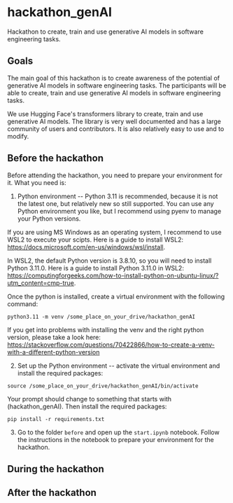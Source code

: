 # hackathon_genAI
Hackathon to create, train and use generative AI models in software engineering tasks.

## Goals
The main goal of this hackathon is to create awareness of the potential of generative AI models in software engineering tasks. The participants will be able to create, train and use generative AI models in software engineering tasks.

We use Hugging Face's transformers library to create, train and use generative AI models. The library is very well documented and has a large community of users and contributors. It is also relatively easy to use and to modify.

## Before the hackathon
Before attending the hackathon, you need to prepare your environment for it. What you need is:

1. Python environment -- Python 3.11 is recommended, because it is not the latest one, but relatively new so still supported. You can use any Python environment you like, but I recommend using pyenv to manage your Python versions.


If you are using MS Windows as an operating system, I recommend to use WSL2 to execute your scipts. Here is a guide to install WSL2: https://docs.microsoft.com/en-us/windows/wsl/install.

In WSL2, the default Python version is 3.8.10, so you will need to install Python 3.11.0. Here is a guide to install Python 3.11.0 in WSL2: https://computingforgeeks.com/how-to-install-python-on-ubuntu-linux/?utm_content=cmp-true.

Once the python is installed, create a virtual environment with the following command:

```python3.11 -m venv /some_place_on_your_drive/hackathon_genAI```

If you get into problems with installing the venv and the right python version, please take a look here: https://stackoverflow.com/questions/70422866/how-to-create-a-venv-with-a-different-python-version 

2. Set up the Python environment -- activate the virtual environment and install the required packages:

```source /some_place_on_your_drive/hackathon_genAI/bin/activate``` 

Your prompt should change to something that starts with (hackathon_genAI). Then install the required packages:

```pip install -r requirements.txt```

3. Go to the folder `before` and open up the `start.ipynb` notebook. Follow the instructions in the notebook to prepare your environment for the hackathon.

## During the hackathon


## After the hackathon

